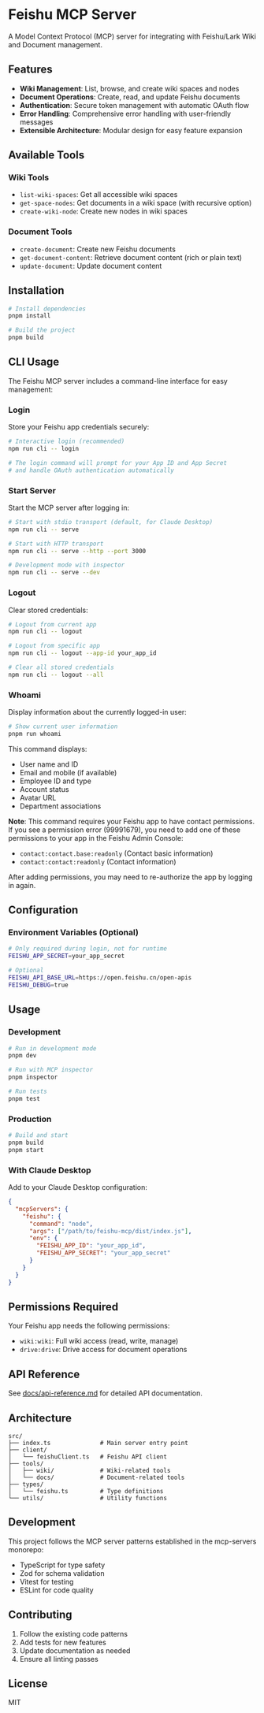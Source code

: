 # Feishu MCP Server

A Model Context Protocol (MCP) server for integrating with Feishu/Lark Wiki and Document management.

## Features

- **Wiki Management**: List, browse, and create wiki spaces and nodes
- **Document Operations**: Create, read, and update Feishu documents
- **Authentication**: Secure token management with automatic OAuth flow
- **Error Handling**: Comprehensive error handling with user-friendly messages
- **Extensible Architecture**: Modular design for easy feature expansion

## Available Tools

### Wiki Tools

- `list-wiki-spaces`: Get all accessible wiki spaces
- `get-space-nodes`: Get documents in a wiki space (with recursive option)
- `create-wiki-node`: Create new nodes in wiki spaces

### Document Tools

- `create-document`: Create new Feishu documents
- `get-document-content`: Retrieve document content (rich or plain text)
- `update-document`: Update document content

## Installation

```bash
# Install dependencies
pnpm install

# Build the project
pnpm build
```

## CLI Usage

The Feishu MCP server includes a command-line interface for easy management:

### Login

Store your Feishu app credentials securely:

```bash
# Interactive login (recommended)
npm run cli -- login

# The login command will prompt for your App ID and App Secret
# and handle OAuth authentication automatically
```

### Start Server

Start the MCP server after logging in:

```bash
# Start with stdio transport (default, for Claude Desktop)
npm run cli -- serve

# Start with HTTP transport
npm run cli -- serve --http --port 3000

# Development mode with inspector
npm run cli -- serve --dev
```

### Logout

Clear stored credentials:

```bash
# Logout from current app
npm run cli -- logout

# Logout from specific app
npm run cli -- logout --app-id your_app_id

# Clear all stored credentials
npm run cli -- logout --all
```

### Whoami

Display information about the currently logged-in user:

```bash
# Show current user information
pnpm run whoami
```

This command displays:
- User name and ID
- Email and mobile (if available)
- Employee ID and type
- Account status
- Avatar URL
- Department associations

**Note**: This command requires your Feishu app to have contact permissions. If you see a permission error (99991679), you need to add one of these permissions to your app in the Feishu Admin Console:
- `contact:contact.base:readonly` (Contact basic information)
- `contact:contact:readonly` (Contact information)

After adding permissions, you may need to re-authorize the app by logging in again.

## Configuration

### Environment Variables (Optional)

```bash
# Only required during login, not for runtime
FEISHU_APP_SECRET=your_app_secret

# Optional
FEISHU_API_BASE_URL=https://open.feishu.cn/open-apis
FEISHU_DEBUG=true
```

## Usage

### Development

```bash
# Run in development mode
pnpm dev

# Run with MCP inspector
pnpm inspector

# Run tests
pnpm test
```

### Production

```bash
# Build and start
pnpm build
pnpm start
```

### With Claude Desktop

Add to your Claude Desktop configuration:

```json
{
  "mcpServers": {
    "feishu": {
      "command": "node",
      "args": ["/path/to/feishu-mcp/dist/index.js"],
      "env": {
        "FEISHU_APP_ID": "your_app_id",
        "FEISHU_APP_SECRET": "your_app_secret"
      }
    }
  }
}
```

## Permissions Required

Your Feishu app needs the following permissions:

- `wiki:wiki`: Full wiki access (read, write, manage)
- `drive:drive`: Drive access for document operations

## API Reference

See [docs/api-reference.md](./docs/api-reference.md) for detailed API documentation.

## Architecture

```
src/
├── index.ts              # Main server entry point
├── client/
│   └── feishuClient.ts   # Feishu API client
├── tools/
│   ├── wiki/             # Wiki-related tools
│   └── docs/             # Document-related tools
├── types/
│   └── feishu.ts         # Type definitions
└── utils/                # Utility functions
```

## Development

This project follows the MCP server patterns established in the mcp-servers monorepo:

- TypeScript for type safety
- Zod for schema validation
- Vitest for testing
- ESLint for code quality

## Contributing

1. Follow the existing code patterns
2. Add tests for new features
3. Update documentation as needed
4. Ensure all linting passes

## License

MIT